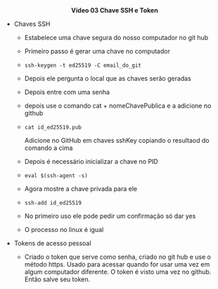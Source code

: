 <center><b>Vídeo 03 Chave SSH e Token</b></center> 

- Chaves SSH

  - Estabelece uma chave segura do nosso computador no git hub

  - Primeiro passo é gerar uma chave no computador

  - ```
    ssh-keygen -t ed25519 -C email_do_git
    ```

  - Depois ele pergunta o local que as chaves serão geradas

  - Depois entre com uma senha

  - depois use o comando cat + nomeChavePublica e a adicione no github

  - ```
    cat id_ed25519.pub
    ```

    Adicione no GitHub em chaves sshKey copiando o resultaod do comando a cima

  - Depois é necessário inicializar a chave no PID

  - ```
    eval $(ssh-agent -s)
    ```

  - Agora mostre a chave privada para ele

  - ```
    ssh-add id_ed25519
    ```

  - No primeiro uso ele pode pedir um confirmação só dar yes 

  - O processo no linux é igual

- Tokens de acesso pessoal

  - Criado o token que serve como senha, criado no git hub e use o método https. Usado para acessar quando for usar uma vez em algum computador diferente. O token é visto uma vez no github. Então salve seu token.